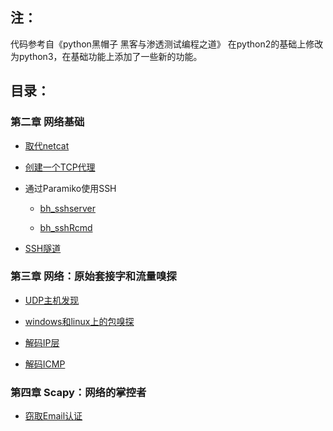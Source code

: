 ## 注：
代码参考自《python黑帽子 黑客与渗透测试编程之道》
在python2的基础上修改为python3，在基础功能上添加了一些新的功能。

## 目录：
### 第二章 网络基础
* [取代netcat](https://github.com/saucer-man/python-Black-hat/blob/master/Chapter-two/netcat.py)

* [创建一个TCP代理](https://github.com/saucer-man/python-Black-hat/blob/master/Chapter-two/TcpProxy.py)

* 通过Paramiko使用SSH
    - [bh_sshserver](https://github.com/saucer-man/python-Black-hat/blob/master/Chapter-two/bh_sshserver.py)
    
    - [bh_sshRcmd](https://github.com/saucer-man/python-Black-hat/blob/master/Chapter-two/bh_sshRcmd.py)

* [SSH隧道](https://github.com/saucer-man/python-Black-hat/blob/master/Chapter-two/rforward.py)

### 第三章 网络：原始套接字和流量嗅探

* [UDP主机发现](https://github.com/saucer-man/python-Black-hat/blob/master/Chapter-three/scanner.py)

* [windows和linux上的包嗅探](https://github.com/saucer-man/python-Black-hat/blob/master/Chapter-three/sniffer.py)

* [解码IP层](https://github.com/saucer-man/python-Black-hat/blob/master/Chapter-three/sniffer_ip_header_decode.py)

* [解码ICMP](https://github.com/saucer-man/python-Black-hat/blob/master/Chapter-three/sniffer_with_icmp.py)

### 第四章 Scapy：网络的掌控者

* [窃取Email认证](https://github.com/saucer-man/python-Black-hat/blob/master/Chapter-four/mail_sniffer.py)
